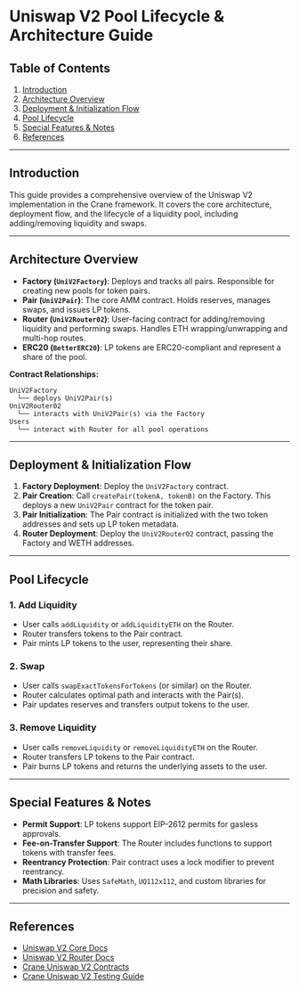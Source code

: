 # Uniswap V2 Pool Lifecycle & Architecture Guide

## Table of Contents

1. [Introduction](#introduction)
2. [Architecture Overview](#architecture-overview)
3. [Deployment & Initialization Flow](#deployment--initialization-flow)
4. [Pool Lifecycle](#pool-lifecycle)
5. [Special Features & Notes](#special-features--notes)
6. [References](#references)

---

## Introduction

This guide provides a comprehensive overview of the Uniswap V2 implementation in the Crane framework. It covers the core architecture, deployment flow, and the lifecycle of a liquidity pool, including adding/removing liquidity and swaps.

---

## Architecture Overview

- **Factory (`UniV2Factory`)**: Deploys and tracks all pairs. Responsible for creating new pools for token pairs.
- **Pair (`UniV2Pair`)**: The core AMM contract. Holds reserves, manages swaps, and issues LP tokens.
- **Router (`UniV2Router02`)**: User-facing contract for adding/removing liquidity and performing swaps. Handles ETH wrapping/unwrapping and multi-hop routes.
- **ERC20 (`BetterERC20`)**: LP tokens are ERC20-compliant and represent a share of the pool.

**Contract Relationships:**

```text
UniV2Factory
  └── deploys UniV2Pair(s)
UniV2Router02
  └── interacts with UniV2Pair(s) via the Factory
Users
  └── interact with Router for all pool operations
```

---

## Deployment & Initialization Flow

1. **Factory Deployment**: Deploy the `UniV2Factory` contract.
2. **Pair Creation**: Call `createPair(tokenA, tokenB)` on the Factory. This deploys a new `UniV2Pair` contract for the token pair.
3. **Pair Initialization**: The Pair contract is initialized with the two token addresses and sets up LP token metadata.
4. **Router Deployment**: Deploy the `UniV2Router02` contract, passing the Factory and WETH addresses.

---

## Pool Lifecycle

### 1. Add Liquidity

- User calls `addLiquidity` or `addLiquidityETH` on the Router.
- Router transfers tokens to the Pair contract.
- Pair mints LP tokens to the user, representing their share.

### 2. Swap

- User calls `swapExactTokensForTokens` (or similar) on the Router.
- Router calculates optimal path and interacts with the Pair(s).
- Pair updates reserves and transfers output tokens to the user.

### 3. Remove Liquidity

- User calls `removeLiquidity` or `removeLiquidityETH` on the Router.
- Router transfers LP tokens to the Pair contract.
- Pair burns LP tokens and returns the underlying assets to the user.

---

## Special Features & Notes

- **Permit Support**: LP tokens support EIP-2612 permits for gasless approvals.
- **Fee-on-Transfer Support**: The Router includes functions to support tokens with transfer fees.
- **Reentrancy Protection**: Pair contract uses a lock modifier to prevent reentrancy.
- **Math Libraries**: Uses `SafeMath`, `UQ112x112`, and custom libraries for precision and safety.

---

## References

- [Uniswap V2 Core Docs](https://docs.uniswap.org/contracts/v2)
- [Uniswap V2 Router Docs](https://docs.uniswap.org/contracts/v2/reference/smart-contracts/router-02)
- [Crane Uniswap V2 Contracts](../../../contracts/protocols/dexes/uniswap/v2/)
- [Crane Uniswap V2 Testing Guide](uniswap-v2-testing-guide.md) 